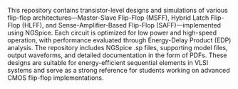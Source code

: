 This repository contains transistor-level designs and simulations of various flip-flop architectures—Master-Slave Flip-Flop (MSFF), Hybrid Latch Flip-Flop (HLFF), and Sense-Amplifier-Based Flip-Flop (SAFF)—implemented using NGSpice. 
Each circuit is optimized for low power and high-speed operation, with performance evaluated through Energy-Delay Product (EDP) analysis. 
The repository includes NGSpice .sp files, supporting model files, output waveforms, and detailed documentation in the form of PDFs. 
These designs are suitable for energy-efficient sequential elements in VLSI systems and serve as a strong reference for students working on advanced CMOS flip-flop implementations.
